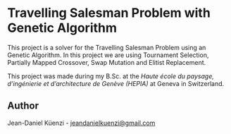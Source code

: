 # Travelling Salesman Problem with Genetic Algorithm

This project is a solver for the Travelling Salesman Problem using an Genetic Algorithm. In this project we are using Tournament Selection, Partially Mapped Crossover, Swap Mutation and Elitist Replacement.

This project was made during my B.Sc. at the *Haute école du paysage, d’ingénierie et d’architecture de Genève (HEPIA)* at Geneva in Switzerland.

## Author

Jean-Daniel Küenzi - jeandanielkuenzi@gmail.com
